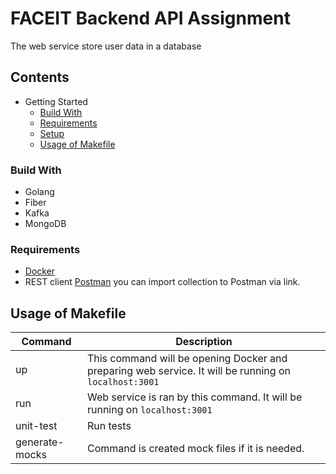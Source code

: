 # FACEIT Backend API Assignment

The web service store user data in a database

## Contents

- Getting Started
    - [Build With](#build-with)
    - [Requirements](#requirements)
    - [Setup](#set-up)
    - [Usage of Makefile](#usage-of-makefile)

### Build With
- Golang
- Fiber
- Kafka
- MongoDB

### Requirements

- [Docker](https://www.docker.com/products/docker-desktop)
- REST client [Postman](https://www.getpostman.com/collections/fb130c44909e4765760c) you can import collection to
  Postman via link.

## Usage of Makefile

|Command| Description                                                                           |
|-------|---------------------------------------------------------------------------------------|
| up | This command will be opening Docker and preparing web service. It will be running on `localhost:3001` |
| run | Web service is ran by this command. It will be running on `localhost:3001`            |
| unit-test | Run tests                                                                             |
| generate-mocks | Command is created mock files if it is needed.                                        |
